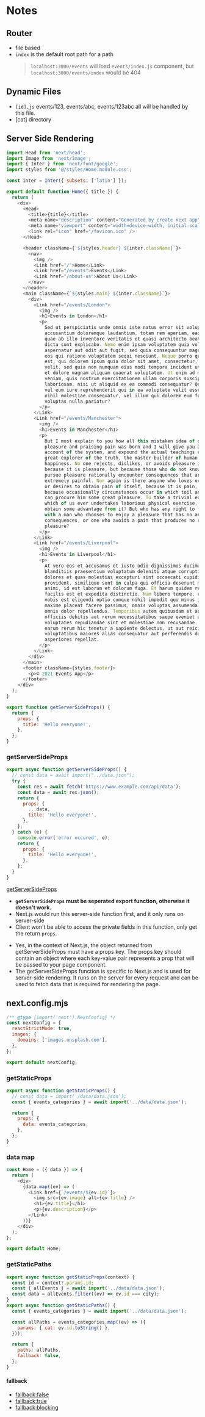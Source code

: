 # Notes

## Router

- file based
- `index` is the default root path for a path
  > `localhost:3000/events` will load `events/index.js` component, but `localhost:3000/events/index` would be 404

## Dynamic Files

- `[id].js`
  events/123, events/abc, events/123abc all will be handled by this file.
- [cat] directory

## Server Side Rendering

```js
import Head from 'next/head';
import Image from 'next/image';
import { Inter } from 'next/font/google';
import styles from '@/styles/Home.module.css';

const inter = Inter({ subsets: ['latin'] });

export default function Home({ title }) {
  return (
    <div>
      <Head>
        <title>{title}</title>
        <meta name="description" content="Generated by create next app" />
        <meta name="viewport" content="width=device-width, initial-scale=1" />
        <link rel="icon" href="/favicon.ico" />
      </Head>

      <header className={`${styles.header} ${inter.className}`}>
        <nav>
          <img />
          <Link href="/">Home</Link>
          <Link href="/events">Events</Link>
          <Link href="/about-us">About Us</Link>
        </nav>
      </header>
      <main className={`${styles.main} ${inter.className}`}>
        <div>
          <Link href="/events/London">
            <img />
            <h1>Events in London</h1>
            <p>
              Sed ut perspiciatis unde omnis iste natus error sit voluptatem
              accusantium doloremque laudantium, totam rem aperiam, eaque ipsa
              quae ab illo inventore veritatis et quasi architecto beatae vitae
              dicta sunt explicabo. Nemo enim ipsam voluptatem quia voluptas sit
              aspernatur aut odit aut fugit, sed quia consequuntur magni dolores
              eos qui ratione voluptatem sequi nesciunt. Neque porro quisquam
              est, qui dolorem ipsum quia dolor sit amet, consectetur, adipisci
              velit, sed quia non numquam eius modi tempora incidunt ut labore
              et dolore magnam aliquam quaerat voluptatem. Ut enim ad minima
              veniam, quis nostrum exercitationem ullam corporis suscipit
              laboriosam, nisi ut aliquid ex ea commodi consequatur? Quis autem
              vel eum iure reprehenderit qui in ea voluptate velit esse quam
              nihil molestiae consequatur, vel illum qui dolorem eum fugiat quo
              voluptas nulla pariatur?
            </p>
          </Link>
          <Link href="/events/Manchester">
            <img />
            <h1>Events in Manchester</h1>
            <p>
              But I must explain to you how all this mistaken idea of denouncing
              pleasure and praising pain was born and I will give you a complete
              account of the system, and expound the actual teachings of the
              great explorer of the truth, the master-builder of human
              happiness. No one rejects, dislikes, or avoids pleasure itself,
              because it is pleasure, but because those who do not know how to
              pursue pleasure rationally encounter consequences that are
              extremely painful. Nor again is there anyone who loves or pursues
              or desires to obtain pain of itself, because it is pain, but
              because occasionally circumstances occur in which toil and pain
              can procure him some great pleasure. To take a trivial example,
              which of us ever undertakes laborious physical exercise, except to
              obtain some advantage from it? But who has any right to find fault
              with a man who chooses to enjoy a pleasure that has no annoying
              consequences, or one who avoids a pain that produces no resultant
              pleasure?
            </p>
          </Link>
          <Link href="/events/Liverpool">
            <img />
            <h1>Events in Liverpool</h1>
            <p>
              At vero eos et accusamus et iusto odio dignissimos ducimus qui
              blanditiis praesentium voluptatum deleniti atque corrupti quos
              dolores et quas molestias excepturi sint occaecati cupiditate non
              provident, similique sunt in culpa qui officia deserunt mollitia
              animi, id est laborum et dolorum fuga. Et harum quidem rerum
              facilis est et expedita distinctio. Nam libero tempore, cum soluta
              nobis est eligendi optio cumque nihil impedit quo minus id quod
              maxime placeat facere possimus, omnis voluptas assumenda est,
              omnis dolor repellendus. Temporibus autem quibusdam et aut
              officiis debitis aut rerum necessitatibus saepe eveniet ut et
              voluptates repudiandae sint et molestiae non recusandae. Itaque
              earum rerum hic tenetur a sapiente delectus, ut aut reiciendis
              voluptatibus maiores alias consequatur aut perferendis doloribus
              asperiores repellat.
            </p>
          </Link>
        </div>
      </main>
      <footer className={styles.footer}>
        <p>© 2021 Events App</p>
      </footer>
    </div>
  );
}

export function getServerSideProps() {
  return {
    props: {
      title: 'Hello everyone!',
    },
  };
}
```

### getServerSideProps

```js
export async function getServerSideProps() {
  // const data = await import("../data.json");
  try {
    const res = await fetch('https://www.example.com/api/data');
    const data = await res.json();
    return {
      props: {
        ...data,
        title: 'Hello everyone!',
      },
    };
  } catch (e) {
    console.error('error occured', e);
    return {
      props: {
        title: 'Hello everyone!',
      },
    };
  }
}
```

[getServerSideProps](https://nextjs.org/docs/pages/building-your-application/data-fetching/get-server-side-props)

- **`getServerSideProps` must be seperated export function, otherwise it doesn't work.**
- Next.js would run this server-side function first, and it only runs on server-side
- Client won't be able to access the private fields in this function, only get the return `props`.

* Yes, in the context of Next.js, the object returned from getServerSideProps must have a props key. The props key should contain an object where each key-value pair represents a prop that will be passed to your page component.
* The getServerSideProps function is specific to Next.js and is used for server-side rendering. It runs on the server for every request and can be used to fetch data that is required for rendering the page.

## next.config.mjs

```mjs
/** @type {import('next').NextConfig} */
const nextConfig = {
  reactStrictMode: true,
  images: {
    domains: ['images.unsplash.com'],
  },
};

export default nextConfig;
```

### getStaticProps

```js
export async function getStaticProps() {
  // const data = import('/data/data.json');
  const { events_categories } = await import('../data/data.json');

  return {
    props: {
      data: events_categories,
    },
  };
}
```

### data map

```js
const Home = ({ data }) => {
  return (
    <div>
      {data.map((ev) => (
        <Link href={`/events/${ev.id}`}>
          <img src={ev.image} alt={ev.title} />
          <h1>{ev.title}</h1>
          <p>{ev.description}</p>
        </Link>
      ))}
    </div>
  );
};

export default Home;
```

### getStaticPaths

```js
export async function getStaticProps(context) {
  const id = context?.params.id;
  const { allEvents } = await import('../data/data.json');
  const data = allEvents.filter((ev) => ev.id === city);
}
export async function getStaticPaths() {
  const { events_categories } = await import('../data/data.json');

  const allPaths = events_categories.map((ev) => ({
    params: { cat: ev.id.toString() },
  }));

  return {
    paths: allPaths,
    fallback: false,
  };
}
```

#### fallback

- [fallback:false](https://nextjs.org/docs/pages/api-reference/functions/get-static-paths#fallback-false)
- [fallback:true](https://nextjs.org/docs/pages/api-reference/functions/get-static-paths#fallback-true)
- [fallback:blocking](https://nextjs.org/docs/pages/api-reference/functions/get-static-paths#fallback-blocking)
